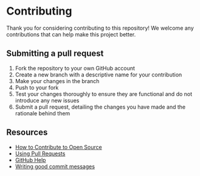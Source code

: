 # Contributing

Thank you for considering contributing to this repository! We welcome any contributions that can
help make this project better.

## Submitting a pull request

1. Fork the repository to your own GitHub account
2. Create a new branch with a descriptive name for your contribution
3. Make your changes in the branch
4. Push to your fork
5. Test your changes thoroughly to ensure they are functional and do not introduce any new issues
6. Submit a pull request, detailing the changes you have made and the rationale behind them

## Resources

- [How to Contribute to Open Source](https://opensource.guide/how-to-contribute/)
- [Using Pull Requests](https://help.github.com/articles/about-pull-requests/)
- [GitHub Help](https://help.github.com)
- [Writing good commit messages](http://tbaggery.com/2008/04/19/a-note-about-git-commit-messages.html)